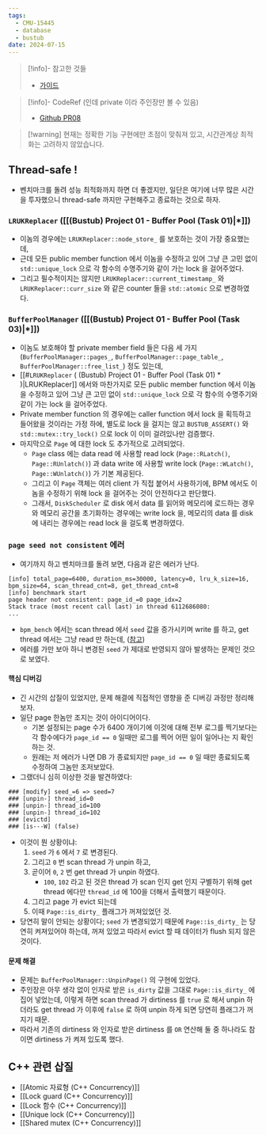 ```yaml
---
tags:
  - CMU-15445
  - database
  - bustub
date: 2024-07-15
---
```

> [!info]- 참고한 것들
> - [가이드](https://15445.courses.cs.cmu.edu/fall2023/project1/)

> [!info]- CodeRef (인데 private 이라 주인장만 볼 수 있음)
> - [Github PR08](https://github.com/haeramkeem/bustub-private.idbs.fall.2023.cs.cmu.edu/pull/8)

> [!warning] 현재는 정확한 기능 구현에만 초점이 맞춰져 있고, 시간관계상 최적화는 고려하지 않았습니다.

## Thread-safe !

- 벤치마크를 돌려 성능 최적화까지 하면 더 좋겠지만, 일단은 여기에 너무 많은 시간을 투자했으니 thread-safe 까지만 구현해주고 종료하는 것으로 하자.

### `LRUKReplacer` ([[(Bustub) Project 01 - Buffer Pool (Task 01)|*]])

- 이놈의 경우에는 `LRUKReplacer::node_store_` 를 보호하는 것이 가장 중요했는데,
- 근데 모든 public member function 에서 이놈을 수정하고 있어 그냥 큰 고민 없이 `std::unique_lock` 으로 각 함수의 수명주기와 같이 가는 lock 을 걸어주었다.
- 그리고 필수적이지는 않지만 `LRUKReplacer::current_timestamp_` 와 `LRUKReplacer::curr_size` 와 같은 counter 들을 `std::atomic` 으로 변경하였다.

### `BufferPoolManager` ([[(Bustub) Project 01 - Buffer Pool (Task 03)|*]])

- 이놈도 보호해야 할 private member field 들은 다음 세 가지 (`BufferPoolManager::pages_`, `BufferPoolManager::page_table_`, `BufferPoolManager::free_list_`) 정도 있는데,
- [[#`LRUKReplacer` ( (Bustub) Project 01 - Buffer Pool (Task 01) * )|LRUKReplacer]] 에서와 마찬가지로 모든 public member function 에서 이놈을 수정하고 있어 그냥 큰 고민 없이 `std::unique_lock` 으로 각 함수의 수명주기와 같이 가는 lock 을 걸어주었다.
- Private member function 의 경우에는 caller function 에서 lock 을 획득하고 들어왔을 것이라는 가정 하에, 별도로 lock 을 걸지는 않고 `BUSTUB_ASSERT()` 와 `std::mutex::try_lock()` 으로 lock 이 이미 걸려있나만 검증했다.
- 마지막으로 `Page` 에 대한 lock 도 추가적으로 고려되었다.
	- `Page` class 에는 data read 에 사용할 read lock (`Page::RLatch()`, `Page::RUnlatch()`) 과 data write 에 사용할 write lock (`Page::WLatch()`, `Page::WUnlatch()`) 가 기본 제공된다.
	- 그리고 이 `Page` 객체는 여러 client 가 직접 붙어서 사용하기에, BPM 에서도 이놈을 수정하기 위해 lock 을 걸어주는 것이 안전하다고 판단했다.
	- 그래서, `DiskScheduler` 로 disk 에서 data 를 읽어와 메모리에 로드하는 경우와 메모리 공간을 초기화하는 경우에는 write lock 을, 메모리의 data 를 disk 에 내리는 경우에는 read lock 을 걸도록 변경하였다.

### `page seed not consistent` 에러

- 여기까지 하고 벤치마크를 돌려 보면, 다음과 같은 에러가 난다.

```
[info] total_page=6400, duration_ms=30000, latency=0, lru_k_size=16, bpm_size=64, scan_thread_cnt=8, get_thread_cnt=8
[info] benchmark start
page header not consistent: page_id_=0 page_idx=2
Stack trace (most recent call last) in thread 6112686080:
...
```

- `bpm_bench` 에서는 scan thread 에서 `seed` 값을 증가시키며 write 를 하고, get thread 에서는 그냥 read 만 하는데, ([참고](https://github.com/cmu-db/bustub/blob/master/tools/bpm_bench/bpm_bench.cpp#L247-L252))
- 에러를 가만 보아 하니 변경된 `seed` 가 제대로 반영되지 않아 발생하는 문제인 것으로 보였다.

#### 핵심 디버깅

- 긴 시간의 삽질이 있었지만, 문제 해결에 직접적인 영향을 준 디버깅 과정만 정리해 보자.
- 일단 page 한놈만 조지는 것이 아이디어이다.
	- 기본 설정되는 page 수가 6400 개이기에 이것에 대해 전부 로그를 찍기보다는 각 함수에다가 `page_id == 0` 일때만 로그를 찍어 어떤 일이 일어나는 지 확인하는 것.
	- 원래는 저 에러가 나면 DB 가 종료되지만 `page_id == 0` 일 때만 종료되도록 수정하여 그놈만 조저보았다.
- 그랬더니 심히 이상한 것을 발견하였다:

```
### [modify] seed_=6 => seed=7
### [unpin-] thread_id=0
### [unpin-] thread_id=100
### [unpin-] thread_id=102
### [evictd]
### [is---W] (false)
```

- 이것이 뭔 상황이냐:
	1) `seed` 가 `6` 에서 `7` 로 변경된다.
	2) 그리고 `0` 번 scan thread 가 unpin 하고,
	3) 곧이어 `0`, `2` 번 get thread 가 unpin 하였다.
		- `100`, `102` 라고 된 것은 thread 가 scan 인지 get 인지 구별하기 위해 get thread 에다만 `thread_id` 에 100을 더해서 출력했기 때문이다.
	4) 그리고 page 가 evict 되는데
	5) 이때 `Page::is_dirty_` 플래그가 꺼져있었던 것.
- 당연히 말이 안되는 상황이다; `seed` 가 변경되었기 때문에 `Page::is_dirty_` 는 당연히 켜져있어야 하는데, 꺼져 있었고 따라서 evict 할 때 데이터가 flush 되지 않은 것이다.

#### 문제 해결

- 문제는 `BufferPoolManager::UnpinPage()` 의 구현에 있었다.
- 주인장은 아무 생각 없이 인자로 받은 `is_dirty` 값을 그대로 `Page::is_dirty_` 에 집어 넣었는데, 이렇게 하면 scan thread 가 dirtiness 를 `true` 로 해서 unpin 하더라도 get thread 가 이후에 `false` 로 하여 unpin 하게 되면 당연히 플래그가 꺼지기 때문.
- 따라서 기존의 dirtiness 와 인자로 받은 dirtiness 를 `OR` 연산해 둘 중 하나라도 참이면 dirtiness 가 켜져 있도록 했다.

## C++ 관련 삽질

- [[Atomic 자료형 (C++ Concurrency)]]
- [[Lock guard (C++ Concurrency)]]
- [[Lock 함수 (C++ Concurrency)]]
- [[Unique lock (C++ Concurrency)]]
- [[Shared mutex (C++ Concurrency)]]